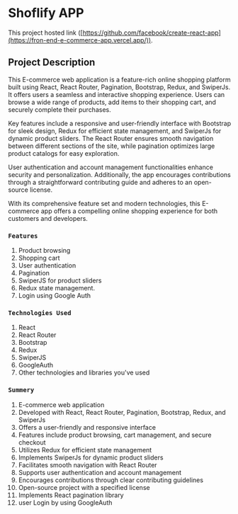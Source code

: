 # Shoflify APP

This project hosted link ([https://github.com/facebook/create-react-app](https://fron-end-e-commerce-app.vercel.app/)).

## Project Description

This E-commerce web application is a feature-rich online shopping platform built using React, React Router, Pagination, Bootstrap, Redux, and SwiperJs. It offers users a seamless and interactive shopping experience. Users can browse a wide range of products, add items to their shopping cart, and securely complete their purchases.

Key features include a responsive and user-friendly interface with Bootstrap for sleek design, Redux for efficient state management, and SwiperJs for dynamic product sliders. The React Router ensures smooth navigation between different sections of the site, while pagination optimizes large product catalogs for easy exploration.

User authentication and account management functionalities enhance security and personalization. Additionally, the app encourages contributions through a straightforward contributing guide and adheres to an open-source license.

With its comprehensive feature set and modern technologies, this E-commerce app offers a compelling online shopping experience for both customers and developers.

### `Features`

1. Product browsing
2. Shopping cart
3. User authentication
4. Pagination
5. SwiperJS for product sliders
6. Redux state management.
7. Login using Google Auth

### `Technologies Used`

1. React
2. React Router
3. Bootstrap
4. Redux
5. SwiperJS
6. GoogleAuth
7. Other technologies and libraries you've used

### `Summery`
1. E-commerce web application
2. Developed with React, React Router, Pagination, Bootstrap, Redux, and SwiperJs
3. Offers a user-friendly and responsive interface
4. Features include product browsing, cart management, and secure checkout
5. Utilizes Redux for efficient state management
6. Implements SwiperJs for dynamic product sliders
7. Facilitates smooth navigation with React Router
8. Supports user authentication and account management
9. Encourages contributions through clear contributing guidelines
10. Open-source project with a specified license
11. Implements React pagination library
12. user Login by using GoogleAuth



